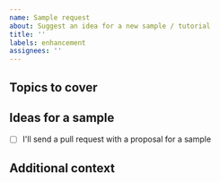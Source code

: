 ```yaml
---
name: Sample request
about: Suggest an idea for a new sample / tutorial
title: ''
labels: enhancement
assignees: ''
---
```


## Topics to cover
<!-- Write down, which topics this sample should cover. -->


## Ideas for a sample
<!-- If you have an idea for a good sample, let us know. -->
<!-- If you are willing to help us with a pull request, mark it below. -->

- [ ] I'll send a pull request with a proposal for a sample

## Additional context
<!-- Add any other context or screenshots about the feature request here. -->
